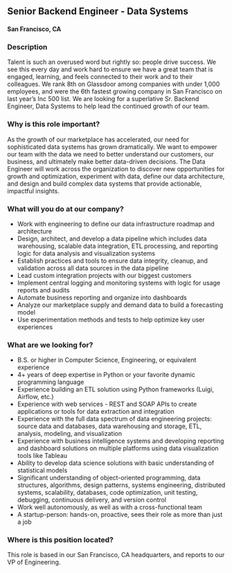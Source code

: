 ## Senior Backend Engineer - Data Systems
#### San Francisco, CA

### Description
Talent is such an overused word but rightly so: people drive success. We see this every day and work hard to ensure we have a great team that is engaged, learning, and feels connected to their work and to their colleagues. We rank 8th on Glassdoor among companies with under 1,000 employees, and were the 6th fastest growing company in San Francisco on last year’s Inc 500 list. We are looking for a superlative Sr. Backend Engineer, Data Systems to help lead the continued growth of our team.

### Why is this role important?
As the growth of our marketplace has accelerated, our need for sophisticated data systems has grown dramatically. We want to empower our team with the data we need to better understand our customers, our business, and ultimately make better data-driven decisions. The Data Engineer will work across the organization to discover new opportunities for growth and optimization, experiment with data, define our data architecture, and design and build complex data systems that provide actionable, impactful insights.

### What will you do at our company?
+	Work with engineering to define our data infrastructure roadmap and architecture
+	Design, architect, and develop a data pipeline which includes data warehousing, scalable data integration, ETL processing, and reporting logic for data analysis and visualization systems
+	Establish practices and tools to ensure data integrity, cleanup, and validation across all data sources in the data pipeline
+	Lead custom integration projects with our biggest customers
+	Implement central logging and monitoring systems with logic for usage reports and audits
+	Automate business reporting and organize into dashboards
+	Analyze our marketplace supply and demand data to build a forecasting model
+	Use experimentation methods and tests to help optimize key user experiences

### What are we looking for?
+	B.S. or higher in Computer Science, Engineering, or equivalent experience
+	4+ years of deep expertise in Python or your favorite dynamic programming language
+	Experience building an ETL solution using Python frameworks (Luigi, Airflow, etc.)
+	Experience with web services - REST and SOAP APIs to create applications or tools for data extraction and integration
+	Experience with the full data spectrum of data engineering projects: source data and databases, data warehousing and storage, ETL, analysis, modeling, and visualization
+	Experience with business intelligence systems and developing reporting and dashboard solutions on multiple platforms using data visualization tools like Tableau
+	Ability to develop data science solutions with basic understanding of statistical models
+	Significant understanding of object-oriented programming, data structures, algorithms, design patterns, systems engineering, distributed systems, scalability, databases, code optimization, unit testing, debugging, continuous delivery, and version control
+	Work well autonomously, as well as with a cross-functional team
+	A startup-person: hands-on, proactive, sees their role as more than just a job

### Where is this position located?
This role is based in our San Francisco, CA headquarters, and reports to our VP of Engineering.
